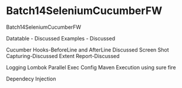 # Batch14SeleniumCucumberFW
Batch14SeleniumCucumberFW


Datatable - Discussed
Examples - Discussed

Cucumber Hooks-BeforeLine and AfterLine Discussed
Screen Shot Capturing-Discussed
Extent Report-Discussed

Logging
Lombok
Parallel Exec
Config
Maven Execution using sure fire

Dependecy Injection
